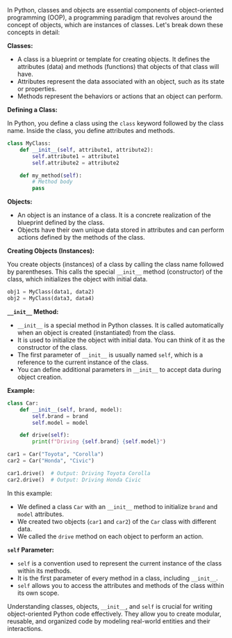In Python, classes and objects are essential components of object-oriented programming (OOP), a programming paradigm that revolves around the concept of objects, which are instances of classes. Let's break down these concepts in detail:

**Classes:**

- A class is a blueprint or template for creating objects. It defines the attributes (data) and methods (functions) that objects of that class will have.
- Attributes represent the data associated with an object, such as its state or properties.
- Methods represent the behaviors or actions that an object can perform.

**Defining a Class:**

In Python, you define a class using the `class` keyword followed by the class name. Inside the class, you define attributes and methods.

```python
class MyClass:
    def __init__(self, attribute1, attribute2):
        self.attribute1 = attribute1
        self.attribute2 = attribute2

    def my_method(self):
        # Method body
        pass
```

**Objects:**

- An object is an instance of a class. It is a concrete realization of the blueprint defined by the class.
- Objects have their own unique data stored in attributes and can perform actions defined by the methods of the class.

**Creating Objects (Instances):**

You create objects (instances) of a class by calling the class name followed by parentheses. This calls the special `__init__` method (constructor) of the class, which initializes the object with initial data.

```python
obj1 = MyClass(data1, data2)
obj2 = MyClass(data3, data4)
```

**`__init__` Method:**

- `__init__` is a special method in Python classes. It is called automatically when an object is created (instantiated) from the class.
- It is used to initialize the object with initial data. You can think of it as the constructor of the class.
- The first parameter of `__init__` is usually named `self`, which is a reference to the current instance of the class.
- You can define additional parameters in `__init__` to accept data during object creation.

**Example:**

```python
class Car:
    def __init__(self, brand, model):
        self.brand = brand
        self.model = model

    def drive(self):
        print(f"Driving {self.brand} {self.model}")

car1 = Car("Toyota", "Corolla")
car2 = Car("Honda", "Civic")

car1.drive()  # Output: Driving Toyota Corolla
car2.drive()  # Output: Driving Honda Civic
```

In this example:

- We defined a class `Car` with an `__init__` method to initialize `brand` and `model` attributes.
- We created two objects (`car1` and `car2`) of the `Car` class with different data.
- We called the `drive` method on each object to perform an action.

**`self` Parameter:**

- `self` is a convention used to represent the current instance of the class within its methods.
- It is the first parameter of every method in a class, including `__init__`.
- `self` allows you to access the attributes and methods of the class within its own scope.

Understanding classes, objects, `__init__`, and `self` is crucial for writing object-oriented Python code effectively. They allow you to create modular, reusable, and organized code by modeling real-world entities and their interactions.

